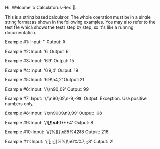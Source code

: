 Hi. Welcome to Calculatorus-Rex 🦖.

This is a string based calculator. The whole operation must be in a single string format as shown in the following examples. You may also refer to the test file which shows the tests step by step, so it's like a running documentation.

Example #1: 
Input: ''
Output: 0

Example #2:
Input: '6'
Output: 6

Example #3:
Input: '6,9'
Output: 15

Example #4:
Input: '6,9,4'
Output: 19

Example #5:
Input: '6,9\n4,2'
Output: 21

Example #6:
Input: '//;\n90;09'
Output: 99

Example #7:
Input: '//;\n90;09\n-9,-99'
Output: Exception. Use positive numbers only.

Example #8:
Input: '//;\n9009\n9,99'
Output: 108

Example #9: 
Input: '//[***]\n4***0***4'
Output: 8

Example #10:
Input: '//[%][*]\n86%42*88
Output: 216

Example #11: 
Input: '//[;;;][%%]\n6%%7;;;8'
Output: 21
